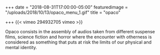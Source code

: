 +++
date = "2018-08-31T17:00:00-05:00"
featuredimage = "/uploads/2018/10/13/opaco_menu_1.gif"
title = "opaco"

+++
{{< vimeo 294932705 vimeo >}}

Opaco consists in the assembly of audios taken from different suspense films, science fiction and horror where the encounter with otherness is considered as something that puts at risk the limits of our physical and mental identity.